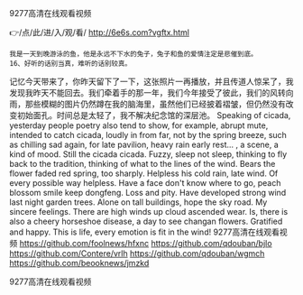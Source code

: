 
9277高清在线观看视频




👉/点/此/进/入/观/看/ http://6e6s.com?vgftx.html




	我是一天到晚游泳的鱼，他是永远不下水的兔子，兔子和鱼的爱情注定是悲催到底。
	16、好听的话别当真，难听的话别较真。
记忆今天带来了，你昨天留下了一下，这张照片一再播放，并且传道人惊呆了，我发现我昨天不能回去。我们牵着手的那一年，我们今年接受了彼此，我们的风转向雨，那些模糊的图片仍然蹲在我的脑海里，虽然他们已经披着褶皱，但仍然没有改变初始面孔。时间总是太轻了，我不解决纪念馆的深层池。
Speaking of cicada, yesterday people poetry also tend to show, for example, abrupt mute, intended to catch cicada, loudly in from far, not by the spring breeze, such as chilling sad again, for late pavilion, heavy rain early rest...
, a scene, a kind of mood.
Still the cicada cicada.
Fuzzy, sleep not sleep, thinking to fly back to the tradition, thinking of what to the lines of the wind.
Bears the flower faded red spring, too sharply.
Helpless his cold rain, late wind.
Of every possible way helpless.
Have a face don't know where to go, peach blossom smile keep dongfeng.
Loss and pity.
Have developed strong wind last night garden trees.
Alone on tall buildings, hope the sky road.
My sincere feelings.
There are high winds up cloud ascended wear.
Is, there is also a cheery horseshoe disease, a day to see changan flowers.
Gratified and happy.
This is life, every emotion is fit in the wind!
9277高清在线观看视频 https://github.com/foolnews/hfxnc
https://github.com/qdouban/bjlo
https://github.com/Contere/vrlh
https://github.com/qdouban/wgmch
https://github.com/beooknews/jmzkd





9277高清在线观看视频

